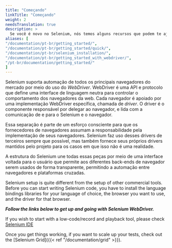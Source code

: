 ```yaml
---
title: "Começando"
linkTitle: "Começando"
weight: 2
needsTranslation: true
description: >
  Se você é novo no Selenium, nós temos alguns recursos que podem te ajudar a se atualizar imediatamente.
aliases: [
"/documentation/pt-br/getting_started/", 
"/documentation/pt-br/getting_started/quick/",
"/documentation/pt-br/selenium_installation/",
"/documentation/pt-br/getting_started_with_webdriver/",
"/pt-br/documentation/getting_started/"
]
---
```


Selenium suporta automação de todos os principais navegadores do mercado
por meio do uso do _WebDriver_.
WebDriver é uma API e protocolo que define uma interface de linguagem neutra
para controlar o comportamento dos navegadores da web.
Cada navegador é apoiado por uma implementação WebDriver específica, chamada de *driver*.
O driver é o componente responsável por delegar ao navegador,
e lida com a comunicação de e para o Selenium e o navegador.

Essa separação é parte de um esforço consciente para que os fornecedores de navegadores
assumam a responsabilidade pela implementação de seus navegadores.
Selenium faz uso desses drivers de terceiros sempre que possível,
mas também fornece seus próprios drivers mantidos pelo projeto
para os casos em que isso não é uma realidade.

A estrutura do Selenium une todas essas peças
por meio de uma interface voltada para o usuário que permite aos diferentes back-ends de navegador
serem usados de forma transparente,
permitindo a automação entre navegadores e plataformas cruzadas.

Selenium setup is quite different from the setup of other commercial tools.
Before you can start writing Selenium code, you have to 
install the language bindings libraries for your language of choice, the browser you
want to use, and the driver for that browser.

***Follow the links below to get up and going with Selenium WebDriver.***

If you wish to start with a low-code/record and playback tool, please check
[Selenium IDE](https://selenium.dev/selenium-ide)

Once you get things working, if you want to scale up your tests, check out the 
[Selenium Grid]({{< ref "/documentation/grid" >}}).
